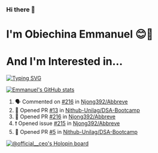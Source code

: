 ### Hi there 👋
# I'm Obiechina Emmanuel 😊🚀
# And I'm Interested in...
[![Typing SVG](https://readme-typing-svg.herokuapp.com?font=Sherif&size=40&pause=900&color=305042&center=true&vCenter=true&width=1000&height=100&lines=DevOps;Technical+Writing;Teaching+kids+tech)](https://git.io/typing-svg)
<!-- 
- 💼 I’m currently working as a Software Developer Intern at NITDA Unilag.
- 🌱 I’m currently learning AWS
- 👯 I’m looking to collaborate on Open source projects
- 📫 How to reach me: Drop a mail to emmanuelobiechina8@gmail.com -->
<!-- - ⚡ Checkout my portfolio: [My_portfolio](https://www.my-portfolio.netlify.app) -->
<!--
**chibuike-19/chibuike-19** is a ✨ _special_ ✨ repository because its `README.md` (this file) appears on your GitHub profile.

Here are some ideas to get you started

- 🔭 I’m currently working on ...
- 🌱 I’m currently learning ..
- 👯 I’m looking to collaborate on ..
- 🤔 I’m looking for help with ...
- 💬 Ask me about ...
- 📫 How to reach me: ..
- 😄 Pronouns: ...
- ⚡ Fun fact: ...
-->
[![Emmanuel's GitHub stats](https://github-readme-stats.vercel.app/api?username=Chibuike-19&hide=stars&show_icons=true&theme=radical)](https://github.com/anuraghazra/github-readme-stats)
<!--START_SECTION:activity-->
1. 🗣 Commented on [#216](https://github.com/Njong392/Abbreve/issues/216) in [Njong392/Abbreve](https://github.com/Njong392/Abbreve)
2. 💪 Opened PR [#13](https://github.com/Nithub-Unilag/DSA-Bootcamp/pull/13) in [Nithub-Unilag/DSA-Bootcamp](https://github.com/Nithub-Unilag/DSA-Bootcamp)
3. 💪 Opened PR [#216](https://github.com/Njong392/Abbreve/pull/216) in [Njong392/Abbreve](https://github.com/Njong392/Abbreve)
4. ❗️ Opened issue [#215](https://github.com/Njong392/Abbreve/issues/215) in [Njong392/Abbreve](https://github.com/Njong392/Abbreve)
5. 💪 Opened PR [#5](https://github.com/Nithub-Unilag/DSA-Bootcamp/pull/5) in [Nithub-Unilag/DSA-Bootcamp](https://github.com/Nithub-Unilag/DSA-Bootcamp)
<!--END_SECTION:activity-->
<!--[![Top Langs](https://github-readme-stats.vercel.app/api/top-langs/?username=Chibuike-19&layout=compact)](https://github.com/anuraghazra/github-readme-stats)-->
[![@official__ceo's Holopin board](https://holopin.io/api/user/board?user=official__ceo)](https://holopin.io/@official__ceo)




